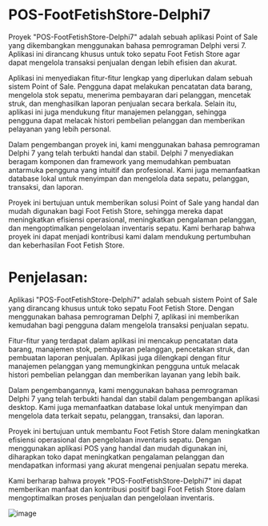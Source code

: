 # POS-FootFetishStore-Delphi7

Proyek "POS-FootFetishStore-Delphi7" adalah sebuah aplikasi Point of Sale yang dikembangkan menggunakan bahasa pemrograman Delphi versi 7. Aplikasi ini dirancang khusus untuk toko sepatu Foot Fetish Store agar dapat mengelola transaksi penjualan dengan lebih efisien dan akurat.

Aplikasi ini menyediakan fitur-fitur lengkap yang diperlukan dalam sebuah sistem Point of Sale. Pengguna dapat melakukan pencatatan data barang, mengelola stok sepatu, menerima pembayaran dari pelanggan, mencetak struk, dan menghasilkan laporan penjualan secara berkala. Selain itu, aplikasi ini juga mendukung fitur manajemen pelanggan, sehingga pengguna dapat melacak histori pembelian pelanggan dan memberikan pelayanan yang lebih personal.

Dalam pengembangan proyek ini, kami menggunakan bahasa pemrograman Delphi 7 yang telah terbukti handal dan stabil. Delphi 7 menyediakan beragam komponen dan framework yang memudahkan pembuatan antarmuka pengguna yang intuitif dan profesional. Kami juga memanfaatkan database lokal untuk menyimpan dan mengelola data sepatu, pelanggan, transaksi, dan laporan.

Proyek ini bertujuan untuk memberikan solusi Point of Sale yang handal dan mudah digunakan bagi Foot Fetish Store, sehingga mereka dapat meningkatkan efisiensi operasional, meningkatkan pengalaman pelanggan, dan mengoptimalkan pengelolaan inventaris sepatu. Kami berharap bahwa proyek ini dapat menjadi kontribusi kami dalam mendukung pertumbuhan dan keberhasilan Foot Fetish Store.

# Penjelasan:

Aplikasi "POS-FootFetishStore-Delphi7" adalah sebuah sistem Point of Sale yang dirancang khusus untuk toko sepatu Foot Fetish Store. Dengan menggunakan bahasa pemrograman Delphi 7, aplikasi ini memberikan kemudahan bagi pengguna dalam mengelola transaksi penjualan sepatu.

Fitur-fitur yang terdapat dalam aplikasi ini mencakup pencatatan data barang, manajemen stok, pembayaran pelanggan, pencetakan struk, dan pembuatan laporan penjualan. Aplikasi juga dilengkapi dengan fitur manajemen pelanggan yang memungkinkan pengguna untuk melacak histori pembelian pelanggan dan memberikan layanan yang lebih baik.

Dalam pengembangannya, kami menggunakan bahasa pemrograman Delphi 7 yang telah terbukti handal dan stabil dalam pengembangan aplikasi desktop. Kami juga memanfaatkan database lokal untuk menyimpan dan mengelola data terkait sepatu, pelanggan, transaksi, dan laporan.

Proyek ini bertujuan untuk membantu Foot Fetish Store dalam meningkatkan efisiensi operasional dan pengelolaan inventaris sepatu. Dengan menggunakan aplikasi POS yang handal dan mudah digunakan ini, diharapkan toko dapat meningkatkan pengalaman pelanggan dan mendapatkan informasi yang akurat mengenai penjualan sepatu mereka.

Kami berharap bahwa proyek "POS-FootFetishStore-Delphi7" ini dapat memberikan manfaat dan kontribusi positif bagi Foot Fetish Store dalam mengoptimalkan proses penjualan dan pengelolaan inventaris.

![image](https://github.com/fahmitriseptiyadi/POS-FootFetishStore-Delphi7/assets/94856222/7632f72c-e432-4e5c-b391-b526705f9fd3)




